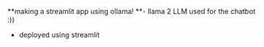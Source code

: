 **making a streamlit app using ollama!
**- llama 2 LLM used for the chatbot :))
- deployed using streamlit
